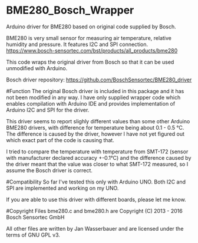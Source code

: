 # BME280_Bosch_Wrapper
Arduino driver for BME280 based on original code supplied by Bosch.

BME280 is very small sensor for measuring air temperature, relative humidity and pressure. It features I2C and SPI connection. https://www.bosch-sensortec.com/bst/products/all_products/bme280

This code wraps the original driver from Bosch so that it can be used unmodified with Arduino.

Bosch driver repository: https://github.com/BoschSensortec/BME280_driver

#Function
The original Bosch driver is included in this package and it has not been modified in any way. I have only supplied wrapper code which enables compilation with Arduino IDE and provides implementation of Arduino I2C and SPI for the driver.

This driver seems to report slighly different values than some other Arduino BME280 drivers, with difference for temperature being about 0.1 - 0.5 °C. The difference is caused by the driver, however I have not yet figured out which exact part of the code is causing that.

I tried to compare the temperature with temperature from SMT-172 (sensor with manufacturer declared accuracy +-0.1°C) and the difference caused by the driver meant that the value was closer to what SMT-172 measured, so I assume the Bosch driver is correct.

#Compatibility
So far I've tested this only with Arduino UNO. Both I2C and SPI are implemented and working on my UNO.

If you are able to use this driver with different boards, please let me know.

#Copyright
Files bme280.c and bme280.h are Copyright (C) 2013 - 2016 Bosch Sensortec GmbH

All other files are written by Jan Wasserbauer and are licensed under the terms of GNU GPL v3.

